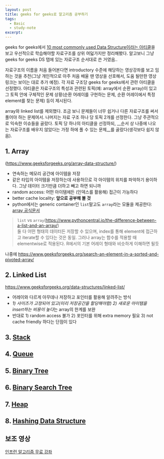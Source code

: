 ```yaml
---
layout: post
title: geeks for geeks로 알고리즘 공부하기
tags:
  - Basic
  - study-note
excerpt: 
---
```


geeks for geeks에서 [10 most commonly used Data Structure이라는 아티클](https://www.geeksforgeeks.org/introduction-to-data-structures-10-most-commonly-used-data-structures/)을 보고 우선적으로 학습해야할 자료구조를 상위 여덟가지만 정리해봤다. 알고보니 그냥 geeks for geeks DS 탭에 있는 자료구조 순서대로 쓴 거였음..
  
자료구조의 이름을 처음 들어본다면 introductory 수준에 해당하는 영상강좌를 보고 임하는 것을 추천(그냥 개인적으로 아주 처음 배울 땐 영상을 선호해서, 도움 될만한 영상 링크는 보이는 대로 추가 예정). 각 자료 구조당 geeks for geeks에서 관련 아티클을 선정했다. 아티클은 자료구조의 특성과 관련된 토픽(예: array에서 순환 array)이 있고 그 토픽 안에 구체적인 문제 상황(순환 어레이를 구현하는 문제, 순환 어레이에서 특정 element를 찾는 문제) 등이 제시된다.  
  
array와 linked list를 제외했다. 조금 보니 문제들이 너무 쉽거나 다른 자료구조를 써서 풀어야 하는 문제여서. 나머지는 자료 구조 하나 당 토픽 2개를 선정한다. 그냥 주관적으로 익숙한 이슈들을 골랐다. 토픽 당 하나의 아티클을 선정하되, __순서 상 나중에 나오는 자료구조를 배우지 않았다는 가정 하에 풀 수 있는 문제__를 골랐다(생각보다 쉽지 않음).  


## 1. Array
(https://www.geeksforgeeks.org/array-data-structure/)
  
- 연속하는 메모리 공간에 아이템을 저장
- 같은 타입의 아이템을 저장하는데 사용하므로 각 아이템의 위치를 파악하기 용이하다. 그냥 데이터 크기만큼 더하고 빼고 하면 되니까
- random access: 어떤 아이템에든 (인덱스를 활용해) 접근이 가능하다
- better cache locality: __앞으로 공부해 볼 것__
- python에서는 generic container인 `list`말고도 `array`라는 모듈을 제공한다: [array 공식문서](https://docs.python.org/3/library/array.html#module-array)

> `list` vs `array`(https://www.pythoncentral.io/the-difference-between-a-list-and-an-array/)  
> 둘 다 어떤 형태의 데이터든 저장할 수 있으며, index를 통해 element에 접근하고 iterate할 수 있다는 것은 동일. 그러나 array는 함수를 적용할 때 elementwise로 적용된다. R에서의 기본 어레이 형태와 비슷하게 이해하면 될듯

나중에
https://www.geeksforgeeks.org/search-an-element-in-a-sorted-and-pivoted-array/

## 2. Linked List
https://www.geeksforgeeks.org/data-structures/linked-list/
- 어레이와 다르게 아무데나 저장하고 포인터를 활용해 알려주는 방식
- *1) 사이즈가 고정되어 있고(미리 저장공간을 할당해야함) 2) 새로운 아이템을 insert하는 비용이 높다*는 array의 한계를 보완
- 반대로 1) random access 불가 2) 포인터를 위해 extra memory 필요 3) not cache friendly 하다는 단점이 있다


## 3. [Stack](https://www.geeksforgeeks.org/stack-data-structure/)

## 4. [Queue](https://www.geeksforgeeks.org/queue-data-structure/)

## 5. [Binary Tree](https://www.geeksforgeeks.org/binary-tree-data-structure/)

## 6. [Binary Search Tree](https://www.geeksforgeeks.org/binary-search-tree-data-structure/)

## 7. [Heap](https://www.geeksforgeeks.org/heap-data-structure/)

## 8. [Hashing Data Structure](https://www.geeksforgeeks.org/hashing-data-structure/)

## 보조 영상
[인프런 알고리즘 무료 강좌](https://www.inflearn.com/course/%EC%95%8C%EA%B3%A0%EB%A6%AC%EC%A6%98-%EA%B0%95%EC%A2%8C/#)


